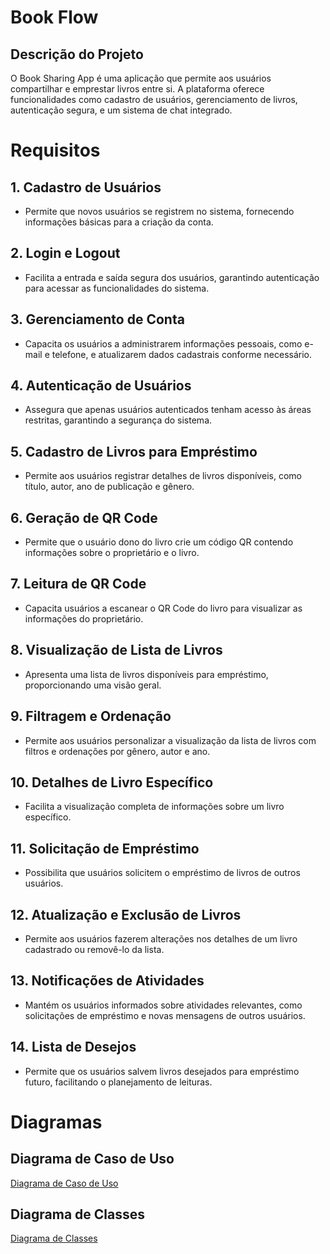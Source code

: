 # Book Flow

## Descrição do Projeto
O Book Sharing App é uma aplicação que permite aos usuários compartilhar e emprestar livros entre si. A plataforma oferece funcionalidades como cadastro de usuários, gerenciamento de livros, autenticação segura, e um sistema de chat integrado.

# Requisitos

## 1. Cadastro de Usuários
- Permite que novos usuários se registrem no sistema, fornecendo informações básicas para a criação da conta.

## 2. Login e Logout
- Facilita a entrada e saída segura dos usuários, garantindo autenticação para acessar as funcionalidades do sistema.

## 3. Gerenciamento de Conta
- Capacita os usuários a administrarem informações pessoais, como e-mail e telefone, e atualizarem dados cadastrais conforme necessário.

## 4. Autenticação de Usuários
- Assegura que apenas usuários autenticados tenham acesso às áreas restritas, garantindo a segurança do sistema.

## 5. Cadastro de Livros para Empréstimo
- Permite aos usuários registrar detalhes de livros disponíveis, como título, autor, ano de publicação e gênero.

## 6. Geração de QR Code
- Permite que o usuário dono do livro crie um código QR contendo informações sobre o proprietário e o livro.

## 7. Leitura de QR Code
- Capacita usuários a escanear o QR Code do livro para visualizar as informações do proprietário.

## 8. Visualização de Lista de Livros
- Apresenta uma lista de livros disponíveis para empréstimo, proporcionando uma visão geral.

## 9. Filtragem e Ordenação
- Permite aos usuários personalizar a visualização da lista de livros com filtros e ordenações por gênero, autor e ano.

## 10. Detalhes de Livro Específico
- Facilita a visualização completa de informações sobre um livro específico.

## 11. Solicitação de Empréstimo
- Possibilita que usuários solicitem o empréstimo de livros de outros usuários.

## 12. Atualização e Exclusão de Livros
- Permite aos usuários fazerem alterações nos detalhes de um livro cadastrado ou removê-lo da lista.

## 13. Notificações de Atividades
- Mantém os usuários informados sobre atividades relevantes, como solicitações de empréstimo e novas mensagens de outros usuários.

## 14. Lista de Desejos
- Permite que os usuários salvem livros desejados para empréstimo futuro, facilitando o planejamento de leituras.

# Diagramas

## Diagrama de Caso de Uso
[Diagrama de Caso de Uso](https://cdn.discordapp.com/attachments/1162835019375595520/1216781061175119882/Captura_de_tela_2024-03-11_004449.png?ex=6601a2ab&is=65ef2dab&hm=57afc837f9ae5acb42cbb79ad5e51209acf6e5e16f7b0e1a4480bc645acadb72&)
## Diagrama de Classes
[Diagrama de Classes](https://cdn.discordapp.com/attachments/1162835019375595520/1216782412290457701/Captura_de_tela_2024-03-11_004537.png?ex=6601a3ed&is=65ef2eed&hm=b71a76cc43b09788d31bc59020047b6997b544c401d34232a7f7e6bc4aebaf4a&)


